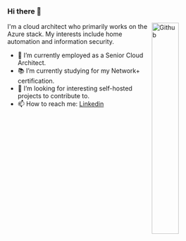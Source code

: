 ### Hi there 👋

<img width="35%" align="right" alt="Github" src="https://user-images.githubusercontent.com/48678280/88862734-4903af80-d201-11ea-968b-9c939d88a37c.gif" />

I'm a cloud architect who primarily works on the Azure stack. My interests include home automation and information security.

- 🔭 I’m currently employed as a Senior Cloud Architect.
- 📚 I’m currently studying for my Network+ certification.
- 👯 I’m looking for interesting self-hosted projects to contribute to. 
- 📫 How to reach me: [Linkedin](https://www.linkedin.com/in/jeffstagg)
